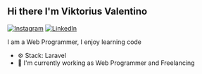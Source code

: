 ## Hi there I'm Viktorius Valentino

[![Instagram](https://img.shields.io/static/v1?label=Instagram&message=%20&logo=Instagram&style=flat-square&logoColor=red)](https://www.instagram.com/viktorvalent_/)
[![LinkedIn](https://img.shields.io/static/v1?label=LinkedIn&message=%20&logo=LinkedIn&style=flat-square&logoColor=blue)](https://www.linkedin.com/in/viktorvalent/)

I am a Web Programmer, I enjoy learning code

- ⚙️ Stack: Laravel
- 🏢 I'm currently working as Web Programmer and Freelancing
